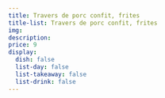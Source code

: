 ```yaml
---
title: Travers de porc confit, frites 
title-list: Travers de porc confit, frites
img: 
description:
price: 9
display:
  dish: false
  list-day: false
  list-takeaway: false
  list-drink: false
---
```

